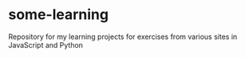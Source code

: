 # some-learning

Repository for my learning projects for exercises from various sites in JavaScript and Python
